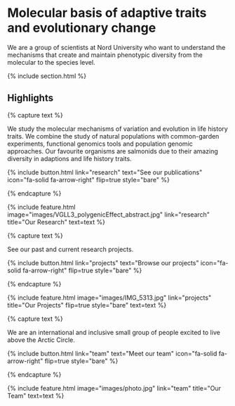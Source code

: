 ---
---

# Molecular basis of adaptive traits and evolutionary change

We are a group of scientists at Nord University who want to understand the mechanisms that create and maintain phenotypic diversity from the molecular to the species level.

{% include section.html %}

## Highlights

{% capture text %}

We study the molecular mechanisms of variation and evolution in life history traits. We combine the study of natural populations with common-garden experiments, functional genomics tools and population genomic approaches. Our favourite organisms are salmonids due to their amazing diversity in adaptions and life history traits.

{%
  include button.html
  link="research"
  text="See our publications"
  icon="fa-solid fa-arrow-right"
  flip=true
  style="bare"
%}

{% endcapture %}

{%
  include feature.html
  image="images/VGLL3_polygenicEffect_abstract.jpg"
  link="research"
  title="Our Research"
  text=text
%}

{% capture text %}

See our past and current research projects.

{%
  include button.html
  link="projects"
  text="Browse our projects"
  icon="fa-solid fa-arrow-right"
  flip=true
  style="bare"
%}

{% endcapture %}

{%
  include feature.html
  image="images/IMG_5313.jpg"
  link="projects"
  title="Our Projects"
  flip=true
  style="bare"
  text=text
%}

{% capture text %}

We are an international and inclusive small group of people excited to live above the Arctic Circle.

{%
  include button.html
  link="team"
  text="Meet our team"
  icon="fa-solid fa-arrow-right"
  flip=true
  style="bare"
%}

{% endcapture %}

{%
  include feature.html
  image="images/photo.jpg"
  link="team"
  title="Our Team"
  text=text
%}
